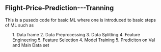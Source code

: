 <h2> Flight-Price-Prediction---Tranning </h2>

<p> This is a pusedo code for basic ML where one is introduced to basic steps
of ML such as <br>
  <ol>
1. Data frame 
2. Data Preprocessing
3. Data Splitting
4. Feature Engineering
5. Feature Selection
4. Model Training
5. Prediciton on Val and Main Data set
    </ol>


